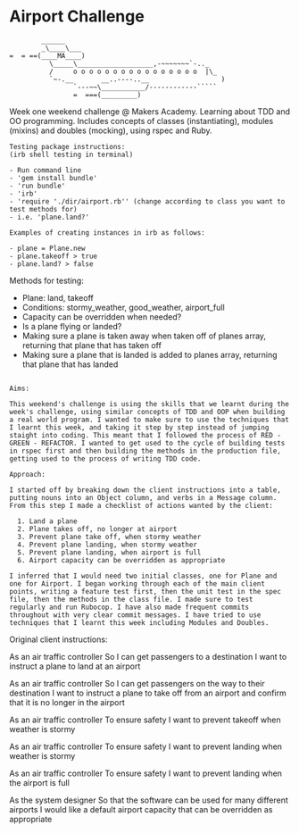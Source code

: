 Airport Challenge
=================

```
        ______
        _\____\___
=  = ==(____MA____)
          \_____\___________________,-~~~~~~~`-.._
          /     o o o o o o o o o o o o o o o o  |\_
          `~-.__       __..----..__                  )
                `---~~\___________/------------`````
                =  ===(_________)

```
Week one weekend challenge @ Makers Academy. Learning about TDD and OO programming. Includes concepts of classes (instantiating), modules (mixins) and doubles (mocking), using rspec and Ruby.

```
Testing package instructions:
(irb shell testing in terminal)

- Run command line
- 'gem install bundle'
- 'run bundle'
- 'irb'
- 'require './dir/airport.rb'' (change according to class you want to test methods for)
- i.e. 'plane.land?'

Examples of creating instances in irb as follows:

- plane = Plane.new
- plane.takeoff > true
- plane.land? > false

```

Methods for testing:

- Plane: land, takeoff
- Conditions: stormy_weather, good_weather, airport_full
- Capacity can be overridden when needed?
- Is a plane flying or landed?
- Making sure a plane is taken away when taken off of planes array, returning that plane that has taken off
- Making sure a plane that is landed is added to planes array, returning that plane that has landed

```

Aims:

This weekend's challenge is using the skills that we learnt during the week's challenge, using similar concepts of TDD and OOP when building a real world program. I wanted to make sure to use the techniques that I learnt this week, and taking it step by step instead of jumping staight into coding. This meant that I followed the process of RED - GREEN - REFACTOR. I wanted to get used to the cycle of building tests in rspec first and then building the methods in the production file, getting used to the process of writing TDD code.

Approach:

I started off by breaking down the client instructions into a table, putting nouns into an Object column, and verbs in a Message column. From this step I made a checklist of actions wanted by the client:

  1. Land a plane
  2. Plane takes off, no longer at airport
  3. Prevent plane take off, when stormy weather
  4. Prevent plane landing, when stormy weather
  5. Prevent plane landing, when airport is full
  6. Airport capacity can be overridden as appropriate

I inferred that I would need two initial classes, one for Plane and one for Airport. I began working through each of the main client points, writing a feature test first, then the unit test in the spec file, then the methods in the class file. I made sure to test regularly and run Rubocop. I have also made frequent commits throughout with very clear commit messages. I have tried to use techniques that I learnt this week including Modules and Doubles.

```
Original client instructions:

As an air traffic controller
So I can get passengers to a destination
I want to instruct a plane to land at an airport

As an air traffic controller
So I can get passengers on the way to their destination
I want to instruct a plane to take off from an airport and confirm that it is no longer in the airport

As an air traffic controller
To ensure safety
I want to prevent takeoff when weather is stormy

As an air traffic controller
To ensure safety
I want to prevent landing when weather is stormy

As an air traffic controller
To ensure safety
I want to prevent landing when the airport is full

As the system designer
So that the software can be used for many different airports
I would like a default airport capacity that can be overridden as appropriate

```
